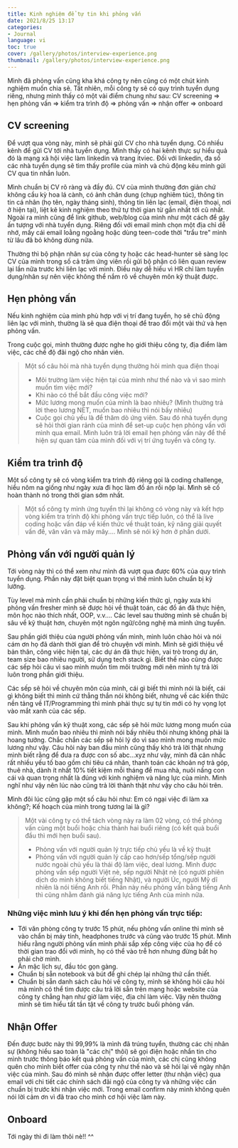 ```yaml
---
title: Kinh nghiệm để tự tin khi phỏng vấn
date: 2021/8/25 13:17
categories:
- Journal
language: vi
toc: true
cover: /gallery/photos/interview-experience.png
thumbnail: /gallery/photos/interview-experience.png
---
```

Mình đã phỏng vấn cũng kha khá công ty nên cũng có một chút kinh nghiệm muốn chia sẽ. Tất nhiên, mỗi công ty sẽ có quy trình tuyển dụng riêng, nhưng mình thấy có một vài điểm chung như sau: CV screening ⇒ hẹn phỏng vấn ⇒ kiểm tra trình độ ⇒ phỏng vấn ⇒ nhận offer ⇒ onboard

<!-- more -->
## CV screening
Để vượt qua vòng này, mình sẽ phải gửi CV cho nhà tuyển dụng. Có nhiều kênh để gửi CV tới nhà tuyển dụng. Mình thấy có hai kênh thực sự hiểu quả đó là mạng xã hội việc làm linkedin và trang itviec. Đối với linkedin, đa số các nhà tuyển dụng sẽ tìm thấy profile của mình và chủ động kêu mình gửi CV qua tin nhắn luôn.

Mình chuẩn bị CV rõ ràng và đầy đủ. CV của mình thường đơn giản chứ không cầu kỳ hoa lá cành, có ảnh chân dung (chụp nghiêm túc), thông tin tin cá nhân (họ tên, ngày tháng sinh), thông tin liên lạc (email, điện thoại, nơi ở hiện tại), liệt kê kinh nghiệm theo thứ tự thời gian từ gần nhất tới cũ nhất. Ngoài ra mình cũng để link github, web/blog của mình như một cách để gây ấn tượng với nhà tuyển dụng. Riêng đối với email mình chọn một địa chỉ dễ nhớ, mấy cái email loằng ngoằng hoặc dùng teen-code thời "trẩu tre" mình từ lâu đã bỏ không dùng nữa.

Thường thì bộ phận nhân sự của công ty hoặc các head-hunter sẽ sàng lọc CV của mình trong số cả trăm ứng viên rồi gửi bộ phận có liên quan review lại lần nữa trước khi liên lạc với mình. Điều này dễ hiểu vì HR chỉ làm tuyển dụng/nhân sự nên việc không thể nắm rõ về chuyên môn kỹ thuật được.

## Hẹn phỏng vấn
Nếu kinh nghiệm của mình phù hợp với vị trí đang tuyển, họ sẽ chủ động liên lạc với mình, thường là sẽ qua điện thoại để trao đổi một vài thứ và hẹn phỏng vấn.

Trong cuộc gọi, mình thường được nghe họ giới thiệu công ty, địa điểm làm việc, các chế độ đãi ngộ cho nhân viên.

> Một số câu hỏi mà nhà tuyển dụng thường hỏi mình qua điện thoại
> - Môi trường làm việc hiện tại của mình như thế nào và vì sao mình muốn tìm việc mới?
> - Khi nào có thể bắt đầu công việc mới?
> - Mức lương mong muốn của mình là bao nhiêu? (Mình thường trả lời theo lương NET, muốn bao nhiêu thì nói bấy nhiêu)
> - Cuộc gọi chủ yếu là để thăm dò ứng viên. Sau đó nhà tuyển dụng sẽ hỏi thời gian rảnh của mình để set-up cuộc hẹn phỏng vấn với mình qua email. Mình luôn trả lời email hẹn phỏng vấn này để thể hiện sự quan tâm của mình đối với vị trí ứng tuyển và công ty.

## Kiểm tra trình độ

Một số công ty sẽ có vòng kiểm tra trình độ riêng gọi là coding challenge, hiểu nôm na giống như ngày xưa đi học làm đồ án rồi nộp lại. Mình sẽ cố hoàn thành nó trong thời gian sớm nhất.

> Một số công ty mình ứng tuyển thì lại không có vòng này và kết hợp vòng kiểm tra trình độ khi phỏng vấn trực tiếp luôn, có thể là live coding hoặc vấn đáp về kiến thức về thuật toán, kỹ năng giải quyết vấn đề, vân vân và mây mây.... Mình sẽ nói kỹ hơn ở phần dưới.

## Phỏng vấn với người quản lý

Tới vòng này thì có thể xem như mình đã vượt qua được 60% của quy trình tuyển dụng. Phần này đặt biệt quan trọng vì thế mình luôn chuẩn bị kỹ lưỡng.

Tùy level mà mình cần phải chuẩn bị những kiến thức gì, ngày xưa khi phỏng vấn fresher mình sẽ được hỏi về thuật toán, các đồ án đã thực hiện, môn học nào thích nhất, OOP, v.v.... Các level sau thường mình sẽ chuẩn bị sâu về kỹ thuật hơn, chuyên một ngôn ngữ/công nghệ mà mình ứng tuyển.

Sau phần giới thiệu của người phỏng vấn mình, mình luôn chào hỏi và nói cám ơn họ đã dành thời gian để trò chuyện với mình. Mình sẽ giới thiệu về bản thân, công việc hiện tại, các dự án đã thực hiện, vai trò trong dự án, team size bao nhiêu người, sử dụng tech stack gì. Biết thế nào cũng được các sếp hỏi câu vì sao mình muốn tìm môi trường mới nên mình tự trả lời luôn trong phần giới thiệu.

Các sếp sẽ hỏi về chuyên môn của mình, cái gì biết thì mình nói là biết, cái gì không biết thì mình cứ thẳng thắn nói không biết, nhưng về các kiến thức nền tảng về IT/Programming thì mình phải thực sự tự tin mới có hy vọng lọt vào mắt xanh của các sếp.

Sau khi phỏng vấn kỹ thuật xong, các sếp sẽ hỏi mức lương mong muốn của mình. Mình muốn bao nhiêu thì mình nói bấy nhiêu thôi nhưng không phải là hoang tưởng. Chắc chắn các sếp sẽ hỏi lý do vì sao mình mong muốn mức lương như vậy. Câu hỏi này ban đầu mình cũng thấy khó trả lời thật nhưng mình biết rằng để đưa ra được con số abc...xyz như vậy, mình đã cân nhắc rất nhiều yếu tố bao gồm chi tiêu cá nhân, thanh toán các khoản nợ trả góp, thuê nhà, dành ít nhất 10% tiết kiệm mỗi tháng để mua nhà, nuôi nấng con cái và quan trọng nhất là đúng với kinh nghiệm và năng lực của mình. Mình nghĩ như vậy nên lúc nào cũng trả lời thành thật như vậy cho câu hỏi trên.

Mình đôi lúc cũng gặp một số câu hỏi như: Em có ngại việc đi làm xa không?; Kế hoạch của mình trong tương lai là gì?

> Một vài công ty có thể tách vòng này ra làm 02 vòng, có thể phỏng vấn cùng một buổi hoặc chia thành hai buổi riêng (có kết quả buổi đầu thì mới hẹn buổi sau).
> - Phỏng vấn với người quản lý trực tiếp chủ yếu là về kỹ thuật
> - Phỏng vấn với người quản lý cấp cao hơn/sếp tổng/sếp người nước ngoài chủ yếu là thái độ làm việc, deal lương. Mình được phỏng vấn sếp người Việt nè, sếp người Nhật nè (có người phiên dịch do mình không biết tiếng Nhật), và người Úc, người Mỹ dĩ nhiên là nói tiếng Anh rồi. Phần này nếu phỏng vấn bằng tiếng Anh thì cũng nhằm đánh giá năng lực tiếng Anh của mình nữa.

### Những việc mình lưu ý khi đến hẹn phỏng vấn trực tiếp:
- Tới văn phòng công ty trước 15 phút, nếu phỏng vấn online thì mình sẽ vào chẩn bị máy tính, headphones trước và cũng vào trước 15 phút. Mình hiểu rằng người phỏng vấn mình phải sắp xếp công việc của họ để có thời gian trao đổi với mình, họ có thể vào trễ hơn nhưng đừng bắt họ phải chờ mình.
- Ăn mặc lịch sự, đầu tóc gọn gàng.
- Chuẩn bị sẵn notebook và bút để ghi chép lại những thứ cần thiết.
- Chuẩn bị sẵn danh sách câu hỏi về công ty, mình sẽ không hỏi câu hỏi mà mình có thể tìm được câu trả lời sẵn trên mạng hoặc website của công ty chẳng hạn như giờ làm việc, địa chỉ làm việc. Vậy nên thường mình sẽ tìm hiểu  tất tần tật về công ty trước buổi phỏng vấn.

## Nhận Offer
Đến được bước này thì 99,99% là mình đã trúng tuyển, thường các chị nhân sự (không hiểu sao toàn là "các chị" thôi) sẽ gọi điện hoặc nhắn tin cho mình trước thông báo kết quả phỏng vấn của mình, các chị cũng không quên cho mình biết offer của công ty như thế nào và sẽ hỏi lại về ngày nhận việc của mình. Sau đó mình sẽ nhận được offer letter (thư nhận việc) qua email với chi tiết các chính sách đãi ngộ của công ty và những việc cần chuẩn bị trước khi nhận việc mới. Trong email confirm này mình không quên nói lời cảm ơn vì đã trao cho mình cơ hội việc làm này.

## Onboard
Tới ngày thì đi làm thôi nè!! ^^
